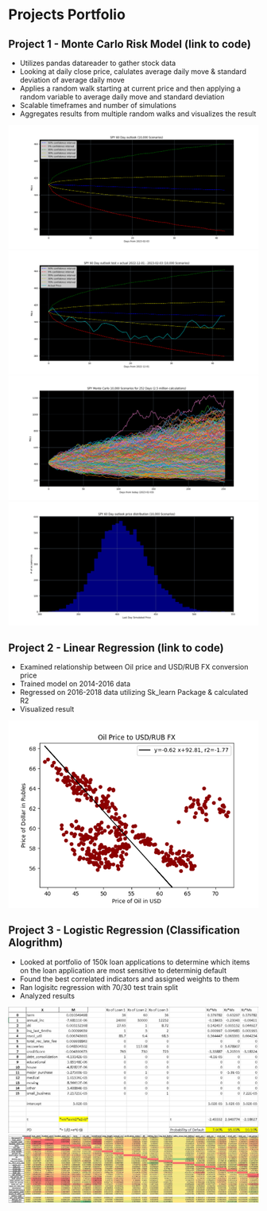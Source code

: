 # Projects Portfolio

## Project 1 - Monte Carlo Risk Model (link to code)
- Utilizes pandas datareader to gather stock data 
- Looking at daily close price, calulates average daily move & standard deviation of average daily move
- Applies a random walk starting at current price and then applying a random variable to average daily move and standard deviation
- Scalable timeframes and number of simulations 
- Aggregates results from multiple random walks and visualizes the result 

![](https://github.com/sjfollett/portfolio/blob/main/images/Spy%2060%20Day%20Outlook.png?raw=true)
![](https://github.com/sjfollett/portfolio/blob/main/images/Spy%20Outlook%20v%20Actual.png?raw=true)
![](https://github.com/sjfollett/portfolio/blob/main/images/Spy%20Monte%20Carlo%201.png?raw=true)
![](https://github.com/sjfollett/portfolio/blob/main/images/Spy%20Histogram.png?raw=true)

## Project 2 - Linear Regression (link to code)
- Examined relationship between Oil price and USD/RUB FX conversion price
- Trained model on 2014-2016 data 
- Regressed on 2016-2018 data utilizing Sk_learn Package & calculated R2 
- Visualized result

![](https://github.com/sjfollett/portfolio/blob/main/images/Oil%20to%20Rubles.png?raw=true)

## Project 3 - Logistic Regression (Classification Alogrithm) 
- Looked at portfolio of 150k loan applications to determine which items on the loan application are most sensitive to determinig default
- Found the best correlated indicators and assigned weights to them 
- Ran logisitc regression with 70/30 test train split 
- Analyzed results 

![](https://github.com/sjfollett/portfolio/blob/main/images/Logisitic%20Regression.JPG)
![](https://github.com/sjfollett/portfolio/blob/main/images/Correlation%20Matrix.JPG)
